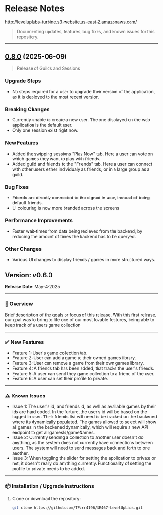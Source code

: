 # Release Notes
http://leveluplabs-turbine.s3-website.us-east-2.amazonaws.com/
> Documenting updates, features, bug fixes, and known issues for this repository.

---

## [0.8.0](https://github.com/TParr4196/SE467-LevelUpLabs/tree/main) (2025-06-09)

> Release of Guilds and Sessions 

### Upgrade Steps
* No steps required for a user to upgrade their version of the application, as it is deployed to the most recent version.

### Breaking Changes
* Currently unable to create a new user. The one displayed on the web application is the default user.
* Only one session exist right now. 

### New Features
* Added the swipping sessions "Play Now" tab. Here a user can vote on which games they want to play with friends. 
* Added guild and friends to the "Friends" tab. Here a user can connect with other users either individualy as friends, or in a large group as a guild.

### Bug Fixes
* Friends are directly connected to the signed in user, instead of being default friends.
* UI colouring is now more branded across the screens

### Performance Improvements
* Faster wait-times from data being recieved from the backend, by reducing the amount of times the backend has to be queryed.

### Other Changes
* Various UI changes to display friends / games in more structured ways.


## Version: v0.6.0  
**Release Date:** May-4-2025

---

### 🚀 Overview
Brief description of the goals or focus of this release.
With this first release, our goal was to bring to life one of our most lovable features, being able to keep track of a users game collection.

---

### ✅ New Features
- Feature 1: User's game collection tab.
- Feature 2: User can add a game to their owned games library.
- Feature 3: User can remove a game from their own games library.
- Feature 4: A friends tab has been added, that tracks the user's friends.
- Feature 5: A user can send they game collection to a friend of the user.
- Feature 6: A user can set their profile to private. 

---

### ⚠️ Known Issues
- Issue 1: The user's id, and friends id, as well as available games by their ids are hard coded. In the furture, the user's id will be based on the logged in user. Their friends list will need to be tracked on the backened where its dynamically populated. The games allowed to select will show all games in the backened dynamically, which will require a new API endpoint to get all gamesId/gameNames. 
- Issue 2: Currently sending a collection to another user doesn't do anything, as the system does not currently have connections between users. The system will need to send messages back and forth to one another.
- Issue 3: When toggling the slider for setting the application to private or not, it doesn't really do anything currently. Functionality of setting the profile to private needs to be added.

---

### 📦 Installation / Upgrade Instructions
1. Clone or download the repository:
   ```bash
   git clone https://github.com/TParr4196/SE467-LevelUpLabs.git